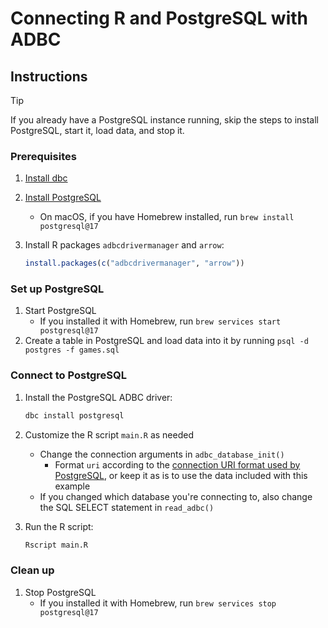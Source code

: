 # Connecting R and PostgreSQL with ADBC

## Instructions

> [!TIP]
> If you already have a PostgreSQL instance running, skip the steps to install PostgreSQL, start it, load data, and stop it.

### Prerequisites

1. [Install dbc](https://docs.columnar.tech/dbc/getting_started/installation/)

1. [Install PostgreSQL](https://www.postgresql.org/download/)
   - On macOS, if you have Homebrew installed, run `brew install postgresql@17`

1. Install R packages `adbcdrivermanager` and `arrow`:

   ```r
   install.packages(c("adbcdrivermanager", "arrow"))
   ```

### Set up PostgreSQL

1. Start PostgreSQL
   - If you installed it with Homebrew, run `brew services start postgresql@17`
1. Create a table in PostgreSQL and load data into it by running `psql -d postgres -f games.sql`

### Connect to PostgreSQL

1. Install the PostgreSQL ADBC driver:

   ```sh
   dbc install postgresql
   ```

1. Customize the R script `main.R` as needed
   - Change the connection arguments in `adbc_database_init()`
     - Format `uri` according to the [connection URI format used by PostgreSQL](https://www.postgresql.org/docs/current/libpq-connect.html#LIBPQ-CONNSTRING-URIS), or keep it as is to use the data included with this example
   - If you changed which database you're connecting to, also change the SQL SELECT statement in `read_adbc()`

1. Run the R script:

   ```sh
   Rscript main.R
   ```

### Clean up

1. Stop PostgreSQL
   - If you installed it with Homebrew, run `brew services stop postgresql@17`
